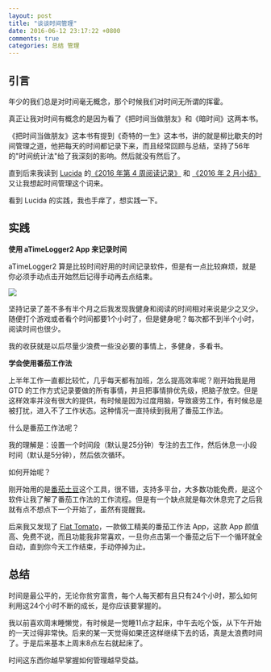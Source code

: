 ```yaml
---
layout: post
title: "谈谈时间管理"
date: 2016-06-12 23:17:22 +0800
comments: true
categories: 总结 管理
---
```


## 引言

年少的我们总是对时间毫无概念，那个时候我们对时间无所谓的挥霍。

真正让我对时间有概念的是因为看了《把时间当做朋友》和《暗时间》这两本书。

《把时间当做朋友》这本书有提到《奇特的一生》这本书，讲的就是柳比歇夫的时间管理之道，他把每天的时间都记录下来，而且经常回顾与总结，坚持了56年的"时间统计法"给了我深刻的影响。然后就没有然后了。

直到后来我读到 [Lucida](http://lucida.me/) 的[《2016 年第 4 周阅读记录》](http://lucida.me/blog/2016-week-4-reading-notes/) 和 [《2016 年 2 月小结》](http://lucida.me/blog/2016-feb-summary/) 又让我想起时间管理这个词来。

看到 Lucida 的实践，我也手痒了，想实践一下。

<!--more-->

## 实践

**使用 aTimeLogger2 App 来记录时间**

aTimeLogger2 算是比较时间好用的时间记录软件，但是有一点比较麻烦，就是你必须手动点击开始然后记得手动再去点结束。

![](http://ww2.sinaimg.cn/large/4cc5f9b3gw1f4stre4c4dj20hs0vkjvc.jpg)

坚持记录了差不多有半个月之后我发现我健身和阅读的时间相对来说是少之又少。
随便打个游戏或者看个时间都要1个小时了，但是健身呢？每次都不到半个小时，阅读时间也很少。

我的收获就是以后尽量少浪费一些没必要的事情上，多健身，多看书。


**学会使用番茄工作法**

上半年工作一直都比较忙，几乎每天都有加班，怎么提高效率呢？刚开始我是用 GTD 的工作方式记录要做的所有事情，并且把事情排优先级，把脑子放空。但是这样效率并没有很大的提供，有时候是因为过度用脑，导致疲劳工作，有时候总是被打扰，进入不了工作状态。这种情况一直持续到我用了番茄工作法。


什么是番茄工作法呢？

我的理解是：设置一个时间段（默认是25分钟）专注的去工作，然后休息一小段时间（默认是5分钟），然后依次循环。

如何开始呢？

刚开始用的是[番茄土豆](https://pomotodo.com/)这个工具，很不错，支持多平台，大多数功能免费，是这个软件让我了解了番茄工作法的工作流程。但是有一个缺点就是每次休息完了之后我就有点不想点下一个开始了，虽然有提醒我。

后来我又发现了 [Flat Tomato](https://itunes.apple.com/cn/app/flat-tomato-time-management/id719462746?mt=8&uo=4&ct=other&at=1010lmKs)，一款做工精美的番茄工作法 App，这款 App 颜值高、免费不说，而且功能我非常喜欢，一旦你点击第一个番茄之后下一个循环就全自动，直到你今天工作结束，手动停掉为止。

## 总结

时间是最公平的，无论你贫穷富贵，每个人每天都有且只有24个小时，那么如何利用这24个小时不断的成长，是你应该要掌握的。

我以前喜欢周末睡懒觉，有时候是一觉睡11点才起床，中午去吃个饭，从下午开始的一天过得非常快。后来的某一天觉得如果还这样继续下去的话，真是太浪费时间了。于是后来基本上周末8点左右就起床了。

时间这东西你越早掌握如何管理越早受益。